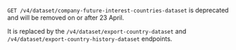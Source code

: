 `GET /v4/dataset/company-future-interest-countries-dataset` is deprecated and will be removed on or after 23 April.

It is replaced by the `/v4/dataset/export-country-dataset` and `/v4/dataset/export-country-history-dataset` endpoints.
